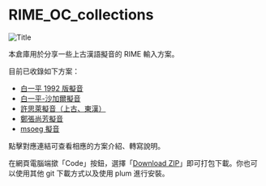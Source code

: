 # RIME_OC_collections

![Title](https://user-images.githubusercontent.com/32562298/213803086-ee90a096-9f5f-4ba2-8ed9-7db4f2188549.jpg)


本倉庫用於分享一些上古漢語擬音的 RIME 輸入方案。

目前已收錄如下方案：

- [白一平 1992 版擬音](baxter1992.md)
- [白一平-沙加爾擬音](baxter-sagart.md)
- [許思萊擬音（上古、東漢）](shuessler.md)
- [鄭張尚芳擬音](zhengzhang.md)
- [msoeg 擬音](msoeg.md)

點擊對應連結可查看相應的方案介紹、轉寫說明。

在網頁電腦端撳「Code」按鈕，選擇「[Download ZIP](https://codeload.github.com/Hulenkius/RIME_OC_collections/zip/refs/heads/main)」即可打包下載。你也可以使用其他 git 下載方式以及使用 plum 進行安裝。
